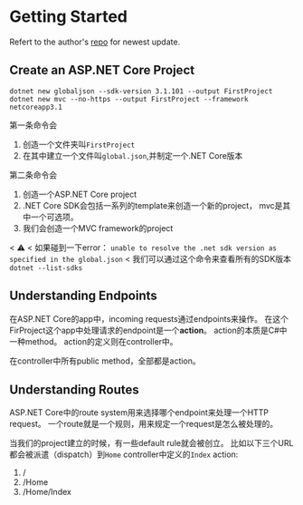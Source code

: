 # Getting Started

Refert to the author's [repo](https://github.com/apress/pro-asp.net-core-3) for newest update.

## Create an ASP.NET Core Project

	dotnet new globaljson --sdk-version 3.1.101 --output FirstProject
	dotnet new mvc --no-https --output FirstProject --framework netcoreapp3.1
	
第一条命令会
1. 创造一个文件夹叫`FirstProject` 
1. 在其中建立一个文件叫`global.json`,并制定一个.NET Core版本

第二条命令会
1. 创造一个ASP.NET Core project
1. .NET Core SDK会包括一系列的template来创造一个新的project， mvc是其中一个可选项。
1. 我们会创造一个MVC framework的project

< :warning: 
< 如果碰到一下error： `unable to resolve the .net sdk version as specified in the global.json`
< 我们可以通过这个命令来查看所有的SDK版本`dotnet --list-sdks`

## Understanding Endpoints

在ASP.NET Core的app中，incoming requests通过endpoints来操作。
在这个FirProject这个app中处理请求的endpoint是一个**action**。
action的本质是C#中一种method。
action的定义则在controller中。

在controller中所有public method，全部都是action。

## Understanding Routes

ASP.NET Core中的route system用来选择哪个endpoint来处理一个HTTP request。
一个route就是一个规则，用来规定一个request是怎么被处理的。

当我们的project建立的时候，有一些default rule就会被创立。
比如以下三个URL都会被派遣（dispatch）到`Home` controller中定义的`Index` action:
1. /
1. /Home
1. /Home/Index

